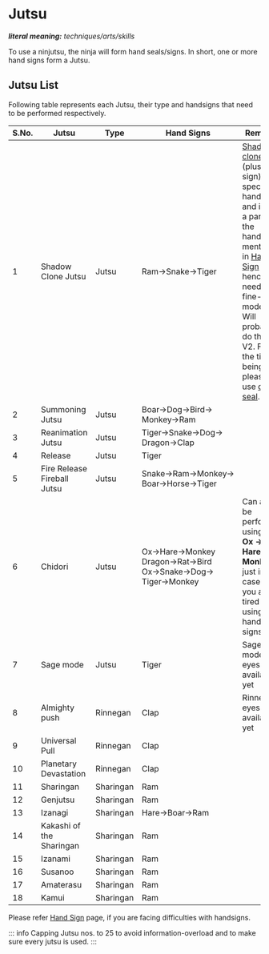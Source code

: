 # Jutsu

_**literal meaning:** techniques/arts/skills_

To use a ninjutsu, the ninja will form hand seals/signs.
In  short, one or more hand signs form a Jutsu.

## Jutsu List

Following table represents each Jutsu, their type and handsigns that need to be performed respectively.  

| S.No. | Jutsu                       | Type      | Hand Signs                                                         |Remarks                                            |
| ----- | --------------------------- | --------- | ------------------------------------------------------------------ | -------------------------------------------------- |
| 1     | Shadow Clone Jutsu          | Jutsu     | Ram→Snake→Tiger                                                    | [Shadow clone seal](https://naruto.fandom.com/wiki/Shadow_Clone_Technique) (plus hand sign) is a special hand sign and is not a part of the handsigns mentioned in [Hand Sign](/docs/handsign) page, hence need to fine-tune model. Will probably do that in V2. For the time being, please use [clone seal](https://naruto.fandom.com/wiki/Clone_Technique). |
| 2     | Summoning Jutsu             | Jutsu     | Boar→Dog→Bird→<br>Monkey→Ram                                       |         |
| 3     | Reanimation Jutsu           | Jutsu     | Tiger→Snake→Dog→<br>Dragon→Clap                                    |         |
| 4     | Release                     | Jutsu     | Tiger                                                              |         |
| 5     | Fire Release Fireball Jutsu | Jutsu     | Snake→Ram→Monkey→<br>Boar→Horse→Tiger                              |         |
| 6     | Chidori                     | Jutsu     | Ox→Hare→Monkey<br>Dragon→Rat→Bird<br>Ox→Snake→Dog→<br>Tiger→Monkey | Can also be performed using<br> **Ox → Hare → Monkey** just in case, if you are tired of using long hand signs. |
| 7     | Sage mode                   | Jutsu     | Tiger                                                              | Sage mode eyes not available yet |
| 8     | Almighty push               | Rinnegan  | Clap                                                               | Rinnegan eyes not available yet |
| 9     | Universal Pull              | Rinnegan  | Clap                                                               |         |
| 10    | Planetary Devastation       | Rinnegan  | Clap                                                               |         |
| 11    | Sharingan                   | Sharingan | Ram                                                                |         |
| 12    | Genjutsu                    | Sharingan | Ram                                                                |         |
| 13    | Izanagi                     | Sharingan | Hare→Boar→Ram                                                      |         |
| 14    | Kakashi of the Sharingan    | Sharingan | Ram                                                                |         |
| 15    | Izanami                     | Sharingan | Ram                                                                |         |
| 16    | Susanoo                     | Sharingan | Ram                                                                |         |
| 17    | Amaterasu                   | Sharingan | Ram                                                                |         |
| 18    | Kamui                       | Sharingan | Ram                                                                |         |


Please refer [Hand Sign](/docs/handsign.md) page, if you are facing difficulties with handsigns.  

::: info
Capping Jutsu nos. to 25 to avoid information-overload and to make sure every jutsu is used.
:::